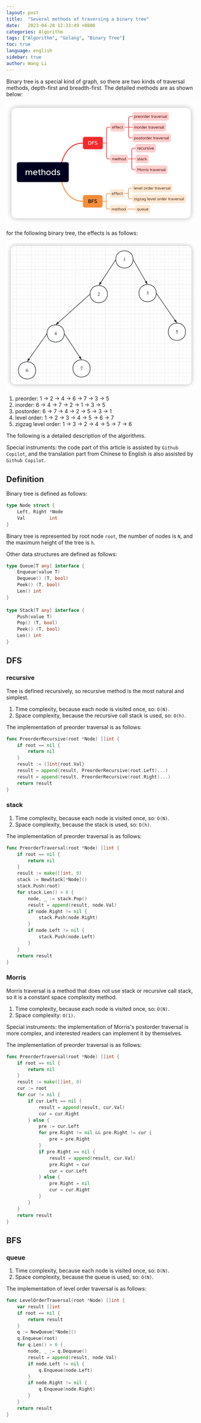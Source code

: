 ```yaml
---
layout: post
title:  "Several methods of traversing a binary tree"
date:   2023-04-28 12:33:49 +0800
categories: Algorithm
tags: ["Algorithm", "Golang", "Binary Tree"]
toc: true
language: english
sidebar: true
author: Wang Li
---
```


Binary tree is a special kind of graph, so there are two kinds of traversal methods, depth-first and breadth-first. The detailed methods are as shown below:

![](/assets/image/20230428-traversal/methods.png)

for the following binary tree, the effects is as follows:

![](/assets/image/20230428-traversal/tree-example.png)

1. preorder: 1 -> 2 -> 4 -> 6 -> 7 -> 3 -> 5
2. inorder: 6 -> 4 -> 7 -> 2 -> 1 -> 3 -> 5
3. postorder: 6 -> 7 -> 4 -> 2 -> 5 -> 3 -> 1
4. level order: 1 -> 2 -> 3 -> 4 -> 5 -> 6 -> 7
5. zigzag level order: 1 -> 3 -> 2 -> 4 -> 5 -> 7 -> 6

The following is a detailed description of the algorithms.

Special instruments: the code part of this article is assisted by `Github Copilot`, and the translation part from Chinese to English is also assisted by `Github Copilot`.

## Definition

Binary tree is defined as follows:

```go
type Node struct {
	Left, Right *Node
	Val         int
} 
```

Binary tree is represented by root node `root`, the number of nodes is `N`, and the maximum height of the tree is `h`.

Other data structures are defined as follows:

```go
type Queue[T any] interface {
	Enqueue(value T)
	Dequeue() (T, bool)
	Peek() (T, bool)
	Len() int
}

type Stack[T any] interface {
	Push(value T)
	Pop() (T, bool)
	Peek() (T, bool)
	Len() int
}
```

## DFS

### recursive

Tree is defined recursively, so recursive method is the most natural and simplest.

1. Time complexity, because each node is visited once, so: `O(N)`.
2. Space complexity, because the recursive call stack is used, so: `O(h)`.

The implementation of preorder traversal is as follows:

```go
func PreorderRecursive(root *Node) []int {
    if root == nil {
        return nil
    }
    result := []int{root.Val}
    result = append(result, PreorderRecursive(root.Left)...)
    result = append(result, PreorderRecursive(root.Right)...)
    return result
}
```

### stack 

1. Time complexity, because each node is visited once, so: `O(N)`.
2. Space complexity, because the stack is used, so: `O(h)`.

The implementation of preorder traversal is as follows:

```go
func PreorderTraversal(root *Node) []int {
	if root == nil {
		return nil
	}
	result := make([]int, 0)
	stack := NewStack[*Node]()
	stack.Push(root)
	for stack.Len() > 0 {
		node, _ := stack.Pop()
		result = append(result, node.Val)
		if node.Right != nil {
			stack.Push(node.Right)
		}
		if node.Left != nil {
			stack.Push(node.Left)
		}
	}
	return result
}
```

### Morris

Morris traversal is a method that does not use stack or recursive call stack, so it is a constant space complexity method.

1. Time complexity, because each node is visited once, so: `O(N)`.
2. Space complexity: `O(1)`.

Special instruments: the implementation of Morris's postorder traversal is more complex, and interested readers can implement it by themselves.

The implementation of preorder traversal is as follows:

```go
func PreorderTraversal(root *Node) []int {
	if root == nil {
		return nil
	}
    result := make([]int, 0)
	cur := root
	for cur != nil {
		if cur.Left == nil {
            result = append(result, cur.Val)
			cur = cur.Right
		} else {
			pre := cur.Left
			for pre.Right != nil && pre.Right != cur {
				pre = pre.Right
			}
			if pre.Right == nil {
                result = append(result, cur.Val)
				pre.Right = cur
				cur = cur.Left
			} else {
				pre.Right = nil
				cur = cur.Right
			}
		}
	}
	return result
}
```

## BFS

### queue

1. Time complexity, because each node is visited once, so: `O(N)`.
2. Space complexity, because the queue is used, so: `O(N)`.

The implementation of level order traversal is as follows:

```go
func LevelOrderTraversal(root *Node) []int {
	var result []int
	if root == nil {
		return result
	}
	q := NewQueue[*Node]()
	q.Enqueue(root)
	for q.Len() > 0 {
		node, _ := q.Dequeue()
        result = append(result, node.Val)
		if node.Left != nil {
			q.Enqueue(node.Left)
		}
		if node.Right != nil {
			q.Enqueue(node.Right)
		}
	}
	return result
}
```
